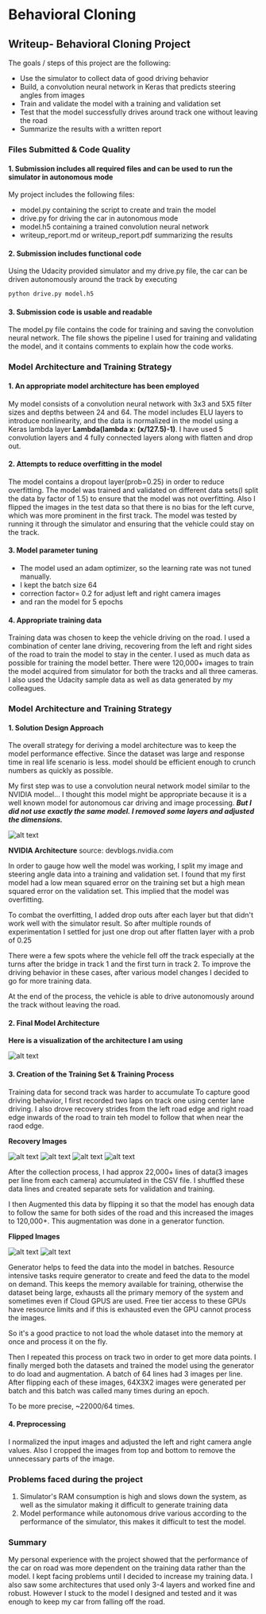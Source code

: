 # **Behavioral Cloning** 

## Writeup- Behavioral Cloning Project

The goals / steps of this project are the following:
* Use the simulator to collect data of good driving behavior
* Build, a convolution neural network in Keras that predicts steering angles from images
* Train and validate the model with a training and validation set
* Test that the model successfully drives around track one without leaving the road
* Summarize the results with a written report


[//]: # (Image References)

[image1]: ./writupImages/architectureSummary.PNG "Model Visualization"
[image2]: ./writupImages/center_2018_02_26_20_55_35_140.jpg "Recovery"
[image3]: ./writupImages/center_2018_02_26_21_08_58_074.jpg "Recovery Image"
[image4]: ./writupImages/flipped.jpg "flipped Image"
[image5]: ./writupImages/nvidiaArch.png "nvidiaArch Image"
[image6]: ./writupImages/original.jpg "orig Image"
[image7]: ./writupImages/right_2018_02_26_20_56_15_487.jpg "recovery Image"
[image8]: ./writupImages/right_2018_02_26_21_08_58_644.jpg "recovery Image"

### Files Submitted & Code Quality

#### 1. Submission includes all required files and can be used to run the simulator in autonomous mode

My project includes the following files:
* model.py containing the script to create and train the model
* drive.py for driving the car in autonomous mode
* model.h5 containing a trained convolution neural network 
* writeup_report.md or writeup_report.pdf summarizing the results

#### 2. Submission includes functional code
Using the Udacity provided simulator and my drive.py file, the car can be driven autonomously around the track by executing 
```sh
python drive.py model.h5
```

#### 3. Submission code is usable and readable

The model.py file contains the code for training and saving the convolution neural network. The file shows the pipeline I used for training and validating the model, and it contains comments to explain how the code works.

### Model Architecture and Training Strategy

#### 1. An appropriate model architecture has been employed

My model consists of a convolution neural network with 3x3 and 5X5 filter sizes and depths between 24 and 64. 
The model includes ELU layers to introduce nonlinearity, and the data is normalized in the model using a Keras lambda layer **Lambda(lambda x: (x/127.5)-1)**. I have used 5 convolution layers and 4 fully connected layers along with flatten and drop out.

#### 2. Attempts to reduce overfitting in the model

The model contains a dropout layer(prob=0.25) in order to reduce overfitting. 
The model was trained and validated on different data sets(I split the data by factor of 1.5) to ensure that the model was not overfitting.
Also I flipped the images in the test data so that there is no bias for the left curve, which was more prominent in the first track.
The model was tested by running it through the simulator and ensuring that the vehicle could stay on the track.

#### 3. Model parameter tuning

* The model used an adam optimizer, so the learning rate was not tuned manually.
* I kept the batch size 64
* correction factor= 0.2 for adjust left and right camera images
* and ran the model for 5 epochs

#### 4. Appropriate training data

Training data was chosen to keep the vehicle driving on the road. I used a combination of center lane driving, recovering from the left and right sides of the road to train the model to stay in the center. 
I used as much data as possible for training the model better. There were 120,000+ images to train the model acquired from simulator for both the tracks and all three cameras.
I also used the Udacity sample data as well as data generated by my colleagues.

### Model Architecture and Training Strategy

#### 1. Solution Design Approach

The overall strategy for deriving a model architecture was to keep the model performance effective. Since the dataset was large and response time in real life scenario is less. model should be efficient enough to crunch numbers as quickly as possible.

My first step was to use a convolution neural network model similar to the NVIDIA model... I thought this model might be appropriate because it is a well known model for autonomous car driving and image processing. ***But I did not use exactly the same model. I removed some layers and adjusted the dimensions.***

![alt text][image5]

**NVIDIA Architecture** source: devblogs.nvidia.com

In order to gauge how well the model was working, I split my image and steering angle data into a training and validation set. I found that my first model had a low mean squared error on the training set but a high mean squared error on the validation set. This implied that the model was overfitting. 

To combat the overfitting, I added drop outs after each layer but that didn't work well with the simulator result. So after multiple rounds of experimentation I settled for just one drop out after flatten layer with a prob of 0.25

There were a few spots where the vehicle fell off the track especially at the turns after the bridge in track 1 and the first turn in track 2. To improve the driving behavior in these cases, after various model changes I decided to go for more training data.

At the end of the process, the vehicle is able to drive autonomously around the track without leaving the road.

#### 2. Final Model Architecture

**Here is a visualization of the architecture I am using**

![alt text][image1]

#### 3. Creation of the Training Set & Training Process
Training data for second track was harder to accumulate 
To capture good driving behavior, I first recorded two laps on track one using center lane driving. I also drove recovery strides from the left road edge and right road edge inwards of the road to train teh model to follow that when near the raod edge.

**Recovery Images**

![alt text][image3]
![alt text][image2]
![alt text][image7]
![alt text][image8]

After the collection process, I had approx 22,000+ lines of data(3 images per line from each camera) accumulated in the CSV file.
I shuffled these data lines and created separate sets for validation and training.

I then Augmented this data by flipping it so that the model has enough data to follow the same for both sides of the road and this increased the images to 120,000+. This augmentation was done in a generator function. 

**Flipped Images**

![alt text][image6]
![alt text][image4]

Generator helps to feed the data into the model in batches. Resource intensive tasks require generator to create and feed the data to the model on demand. This keeps the memory available for training, otherwise the dataset being large, exhausts all the primary memory of the system and sometimes even if Cloud GPUS are used. Free tier access to these GPUs have resource limits and if this is exhausted even the GPU cannot process the images. 

So it's a good practice to not load the whole dataset into the memory at once and process it on the fly.


Then I repeated this process on track two in order to get more data points.
I finally merged both the datasets and trained the model using the generator to do load and augmentation. A batch of 64 lines had 3 images per line. After flipping each of these images, 64X3X2 images were generated per batch and this batch was called many times during an epoch.

To be more precise, ~22000/64 times.

#### 4. Preprocessing

I normalized the input images and adjusted the left and right camera angle values. Also I cropped the images from top and bottom to remove the unnecessary parts of the image.

### Problems faced during the project

1. Simulator's RAM consumption is high and slows down the system, as well as the simulator making it difficult to generate training data
2. Model performance while autonomous drive various according to the performance of the simulator, this makes it difficult to test the model.

### Summary

My personal experience with the project showed that the performance of the car on road was more dependent on the training data rather than the model. I kept facing problems until I decided to increase my training data. I also saw some architectures that used only 3-4 layers and worked fine and robust. However I stuck to the model I designed and tested and it was enough to keep my car from falling off the road.


